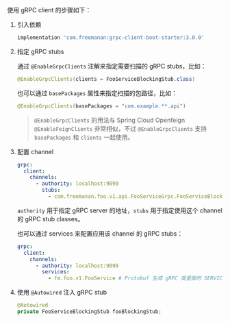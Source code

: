 
使用 gRPC client 的步骤如下：

1. 引入依赖

    ```groovy
    implementation 'com.freemanan:grpc-client-boot-starter:3.0.0'
    ```

2. 指定 gRPC stubs

   通过 `@EnableGrpcClients` 注解来指定需要扫描的 gRPC stubs，比如：

    ```java
    @EnableGrpcClients(clients = FooServiceBlockingStub.class)
    ```    

   也可以通过 `basePackages` 属性来指定扫描的包路径，比如：

    ```java
    @EnableGrpcClients(basePackages = "com.example.**.api")
    ```

   > `@EnableGrpcClients` 的用法与 Spring Cloud Openfeign `@EnableFeignClients` 非常相似，不过 `@EnableGrpcClients` 支持 `basePackages` 和 `clients` 一起使用。

3. 配置 channel

    ```yaml
    grpc:
      client:
        channels:
          - authority: localhost:9090
            stubs:
              - com.freemanan.foo.v1.api.FooServiceGrpc.FooServiceBlockingStub
    ```

   `authority` 用于指定 gRPC server 的地址，`stubs` 用于指定使用这个 channel 的 gRPC stub classes。

   也可以通过 services 来配置应用该 channel 的 gRPC stubs：

    ```yaml
    grpc:
      client:
        channels:
          - authority: localhost:9090
            services:
              - fm.foo.v1.FooService # Protobuf 生成 gRPC 类里面的 SERVICE_NAME 常量值，格式为：<package>.<service>
    ```

4. 使用 `@Autowired` 注入 gRPC stub

    ```java
    @Autowired
    private FooServiceBlockingStub fooBlockingStub;
    ```
